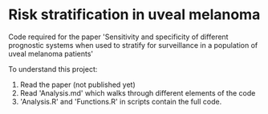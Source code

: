 # Risk stratification in uveal melanoma
Code required for the paper 'Sensitivity and specificity of different prognostic systems when used to stratify for surveillance in a population of uveal melanoma patients'

To understand this project:
1) Read the paper (not published yet)
2) Read 'Analysis.md' which walks through different elements of the code
3) 'Analysis.R' and 'Functions.R' in scripts contain the full code.
